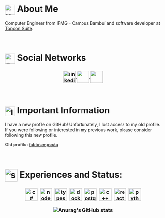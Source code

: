# <img align="center" alt="userIcon" width="32" src="https://user-images.githubusercontent.com/44007466/143777584-790487ee-c57d-4f37-850c-209b74507242.png" style="max-width:100%;"> About Me
Computer Engineer from IFMG - Campus Bambuí and software developer at <a href="https://topconsuite.com/" target="_blank">Topcon Suite</a>.

<br>

# <img align="center" alt="socialIcon" width="32" src="https://user-images.githubusercontent.com/44007466/143777618-893d27e6-2ba6-4a74-af06-a6dfa1bc0a9b.png" style="max-width:100%;"> Social Networks

<h3 align="center">
  <a href="https://www.linkedin.com/in/fabiotempesta/" target="_blank">
    <img align="center" alt="linkedin" width="40" src="https://cdn-icons-png.flaticon.com/512/145/145807.png" style="max-width:100%;">
  </a>
  <a href="https://www.instagram.com/fabiotempesta15/" target="_blank">
    <img  align="center"  src="https://i.ibb.co/1qvWphM/instagram-color-icon-instagram-social-media-png-instagram-icon-11562851673w81euu4rop-removebg-previe.png" width='40' style="max-width:100%;"/>
  </a>
  <a href="https://api.whatsapp.com/send?phone=5535984030654&text=I%20found%20your%20contact%20on%20GitHub.%20I%20would%20like%20to%20speak%20with%20you!" target="_blank" >
    <img  align="center" src="https://i.ibb.co/rMzZLvF/40-404856-transparent-whatsapp-icon-transparent-png-circle-logo-whatsapp-removebg-preview.png" width='40' style="max-width:100%;"/> 
  </a>
 </h3>

 <br>

 # <img align="center" alt="infoIcon" width="32" src="https://cdn3.iconfinder.com/data/icons/google-material-design-icons/48/ic_info_outline_48px-512.png" style="max-width:100%;"> Important Information

I have a new profile on GitHub! Unfortunately, I lost access to my old profile. If you were following or interested in my previous work, please consider following this new profile.

Old profile: [fabiotempesta](https://github.com/fabiotempesta)

<br>

# <img align="center" alt="skillsIcon" width="40" src="https://i.ibb.co/28YF0kg/143777657-03a3c09c-6ea6-4784-ad5e-4aa37f74fc09-removebg-preview.png" style="max-width:100%;"> Experiences and Status:

<h3 align="center">
  
  <img src="https://cdn.jsdelivr.net/gh/devicons/devicon/icons/csharp/csharp-line.svg" alt="c#" width="40" height="40" style="max-width:100%;margin: 0 2px;"></img>
  <img src="https://cdn.jsdelivr.net/gh/devicons/devicon/icons/nodejs/nodejs-plain-wordmark.svg" alt="node" width="40" height="40" style="max-width:100%;margin: 0 2px;"/></img>
  <img src="https://cdn.jsdelivr.net/gh/devicons/devicon/icons/typescript/typescript-original.svg" alt="typescript" width="40" height="40" style="max-width:100%;margin: 0 2px;"></img>
  <img src="https://cdn.jsdelivr.net/gh/devicons/devicon/icons/docker/docker-original.svg" alt="docker" width="40" height="40" style="max-width:100%;margin: 0 2px;"></img>
  <img src="https://cdn.jsdelivr.net/gh/devicons/devicon/icons/postgresql/postgresql-plain-wordmark.svg" alt="postgresql" width="40" height="40" style="max-width:100%;margin: 0 2px;"/></img>
  <img src="https://cdn.jsdelivr.net/gh/devicons/devicon/icons/cplusplus/cplusplus-line.svg" alt="c++" width="40" height="40" style="max-width:100%;margin: 0 2px;"></img>
  <img src="https://cdn.jsdelivr.net/gh/devicons/devicon/icons/react/react-original-wordmark.svg" alt="react" width="40" height="40" style="max-width:100%;margin: 0 2px;"></img>
  <img src="https://cdn.jsdelivr.net/gh/devicons/devicon/icons/python/python-original-wordmark.svg" alt="python" width="40" height="40" style="max-width:100%;margin: 0 2px;"></img>
  
  ![Anurag's GitHub stats](https://github-readme-stats.vercel.app/api?username=fabiootempesta&show_icons=true&theme=radical)

</h3>
